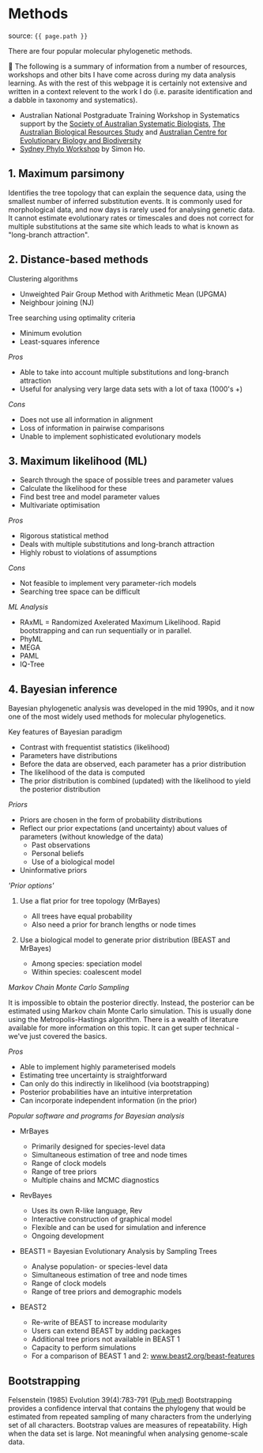 # Methods


source: `{{ page.path }}`


There are four popular molecular phylogenetic methods.

:link: The following is a summary of information from a number of resources, workshops and other bits I have come across during my data analysis learning. As with the rest of this webpage it is certainly not extensive and written in a context relevent to the work I do (i.e. parasite identification and a dabble in taxonomy and systematics).

* Australian National Postgraduate Training Workshop in Systematics support by the [Society of Australian Systematic Biologists](https://www.sasb.org.au), [The Australian Biological Resources Study](http://www.environment.gov.au/science/abrs) and [Australian Centre for Evolutionary Biology and Biodiversity](https://www.adelaide.edu.au/environment/acebb/)
* [Sydney Phylo Workshop](https://github.com/simon-ho/SydneyPhyloWorkshop) by Simon Ho.


## 1. Maximum parsimony

Identifies the tree topology that can explain the sequence data, using the smallest number of inferred substitution events. It is commonly used for morphological data, and now days is rarely used for analysing genetic data. It cannot estimate evolutionary rates or timescales and does not correct for multiple substitutions at the same site which leads to what is known as "long-branch attraction".

## 2. Distance-based methods

Clustering algorithms
  - Unweighted Pair Group Method with Arithmetic Mean (UPGMA)
  - Neighbour joining (NJ)

Tree searching using optimality criteria
  - Minimum evolution
  - Least-squares inference

*Pros*

  - Able to take into account multiple substitutions and long-branch attraction
  - Useful for analysing very large data sets with a lot of taxa (1000's +)

*Cons*

  - Does not use all information in alignment
  - Loss of information in pairwise comparisons
  - Unable to implement sophisticated evolutionary models

## 3. Maximum likelihood (ML)

  - Search through the space of possible trees and parameter values
  - Calculate the likelihood for these
  - Find best tree and model parameter values
  - Multivariate optimisation

*Pros*

  - Rigorous statistical method
  - Deals with multiple substitutions and long-branch attraction
  - Highly robust to violations of assumptions

*Cons*

  - Not feasible to implement very parameter-rich models
  - Searching tree space can be difficult

*ML Analysis*

* RAxML = Randomized Axelerated Maximum Likelihood. Rapid bootstrapping and can run sequentially or in parallel.
* PhyML
* MEGA
* PAML
* IQ-Tree

## 4. Bayesian inference

Bayesian phylogenetic analysis was developed in the mid 1990s, and it now  one of the most widely used methods for molecular phylogenetics.

Key features of Bayesian paradigm

  - Contrast with frequentist statistics (likelihood)
  - Parameters have distributions
  - Before the data are observed, each parameter has a prior distribution
  - The likelihood of the data is computed
  - The prior distribution is combined (updated) with the likelihood to yield the posterior distribution

*Priors*

  - Priors are chosen in the form of probability distributions
  - Reflect our prior expectations (and uncertainty) about values of parameters (without knowledge of the data)
      * Past observations
      * Personal beliefs
      * Use of a biological model
  - Uninformative priors

*'Prior options'*

1. Use a flat prior for tree topology (MrBayes)
    - All trees have equal probability
    - Also need a prior for branch lengths or node times

2. Use a biological model to generate prior distribution (BEAST and MrBayes)
    - Among species: speciation model
    - Within species: coalescent model

*Markov Chain Monte Carlo Sampling*

It is impossible to obtain the posterior directly.  Instead, the posterior can be estimated using Markov chain Monte Carlo simulation. This is usually done using the Metropolis-Hastings algorithm. There is a wealth of literature available for more information on this topic. It can get super technical - we've just covered the basics.

*Pros*

  - Able to implement highly parameterised models
  - Estimating tree uncertainty is straightforward
  - Can only do this indirectly in likelihood (via bootstrapping)
  - Posterior probabilities have an intuitive interpretation
  - Can incorporate independent information (in the prior)

*Popular software and programs for Bayesian analysis*

  - MrBayes
    * Primarily designed for species-level data
    * Simultaneous estimation of tree and node times
    * Range of clock models
    * Range of tree priors
    * Multiple chains and MCMC diagnostics

  - RevBayes
    * Uses its own R-like language, Rev
    * Interactive construction of graphical model
    * Flexible and can be used for simulation and inference
    * Ongoing development

  - BEAST1 = Bayesian Evolutionary Analysis by Sampling Trees
    * Analyse population- or species-level data
    * Simultaneous estimation of tree and node times
    * Range of clock models
    * Range of tree priors and demographic models

  - BEAST2
    * Re-write of BEAST to increase modularity
    * Users can extend BEAST by adding packages
    * Additional tree priors not available in BEAST 1
    * Capacity to perform simulations
    * For a comparison of BEAST 1 and 2: www.beast2.org/beast-features


## Bootstrapping

Felsenstein (1985) Evolution 39(4):783-791 ([Pub med](https://www.ncbi.nlm.nih.gov/pubmed/28561359))
Bootstrapping provides a confidence interval that contains the phylogeny that would be estimated from repeated sampling of many characters from the underlying set of all characters. Bootstrap values are measures of repeatability. High when the data set is large. Not meaningful when analysing genome-scale data.

